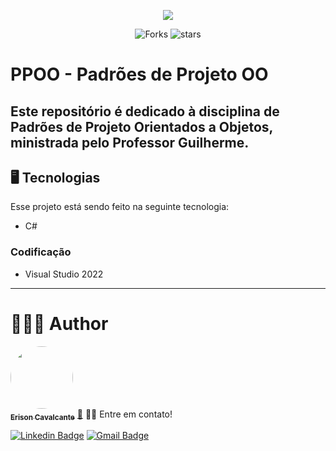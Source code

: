 <p align='center'>
	<img src="https://redesolpe.com.br/site/images/banner_ifpe.png" />
</p>
<p align='center'>
  <img src="https://img.shields.io/github/forks/erison7596/Projeto1_OnePageSite_MouraTech?color=%23835afd" alt='Forks'/>
  <img src="https://img.shields.io/github/stars/erison7596/Projeto1_OnePageSite_MouraTech?color=%23835afd" alt='stars'/>
</p>

# PPOO - Padrões de Projeto OO
## Este repositório é dedicado à disciplina de Padrões de Projeto Orientados a Objetos, ministrada pelo Professor Guilherme.
## 🖥️ Tecnologias
Esse projeto está sendo feito na seguinte tecnologia:
* C#

### Codificação
* Visual Studio 2022

---
# 👩🏼‍💻 Author

<a href="https://github.com/erison7596/">
 <img style="border-radius: 50%;" src="https://avatars.githubusercontent.com/u/41303655?v=4" width="100px;" alt=""/>
 <br />
 <sub><b>Erison Cavalcante</b></sub></a> <a href="https://github.com/erison7596/" title="github">🚀</a>
👋🏽 Entre em contato!

 [![Linkedin Badge](https://img.shields.io/badge/-LinkedIn-blue?style=flat-square&logo=Linkedin&logoColor=white&link=https://www.linkedin.com/in/erison-cavalcante-9402a714a/)](https://www.linkedin.com/in/erison-cavalcante-9402a714a/) [![Gmail Badge](https://img.shields.io/badge/-Gmail-c14438?style=flat-square&logo=Gmail&logoColor=white&link=mailto:erison7596@gmail.com)](mailto:erison7596@gmail.com) 
